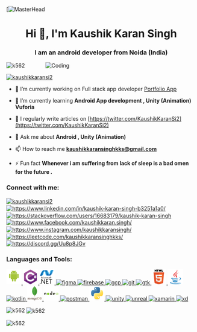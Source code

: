 [![MasterHead](https://cdn.dribbble.com/users/2475489/screenshots/10958341/media/1a42f156117294570ccd94f0b79a7395.gif)
<h1 align = "center"> Hi 👋, I'm Kaushik Karan Singh </h1>
<h3 align="center">I am an android developer from Noida (India)</h3>

<img align="right" alt="Coding" width="400" src="https://c.tenor.com/qJ5evVs-_uUAAAAC/coding.gif" >


<p align="left"> <img src="https://komarev.com/ghpvc/?username=k562&label=Profile%20views&color=0e75b6&style=flat" alt="k562" /> </p>

<p align="left"> <a href="https://twitter.com/kaushikkaransi2" target="blank"><img src="https://img.shields.io/twitter/follow/kaushikkaransi2?logo=twitter&style=for-the-badge" alt="kaushikkaransi2" /></a> </p>

- 🔭 I’m currently working on Full stack app developer [Portfolio App](Not_finished_yet)

- 🌱 I’m currently learning **Android App development , Unity (Animation) Vuforia**

- 📝 I regularly write articles on [https://twitter.com/KaushikKaranSi2](https://twitter.com/KaushikKaranSi2)

- 💬 Ask me about **Android , Unity (Animation)**

- 📫 How to reach me **kaushikkaransinghkks@gmail.com**

- ⚡ Fun fact **Whenever i am suffering from lack of sleep is a bad omen for the future .**

<h3 align="left">Connect with me:</h3>
<p align="left">
<a href="https://twitter.com/kaushikkaransi2" target="blank"><img align="center" src="https://raw.githubusercontent.com/rahuldkjain/github-profile-readme-generator/master/src/images/icons/Social/twitter.svg" alt="kaushikkaransi2" height="30" width="40" /></a>
<a href="https://linkedin.com/in/https://www.linkedin.com/in/kaushik-karan-singh-b3251a1a0/" target="blank"><img align="center" src="https://raw.githubusercontent.com/rahuldkjain/github-profile-readme-generator/master/src/images/icons/Social/linked-in-alt.svg" alt="https://www.linkedin.com/in/kaushik-karan-singh-b3251a1a0/" height="30" width="40" /></a>
<a href="https://stackoverflow.com/users/https://stackoverflow.com/users/16683179/kaushik-karan-singh" target="blank"><img align="center" src="https://raw.githubusercontent.com/rahuldkjain/github-profile-readme-generator/master/src/images/icons/Social/stack-overflow.svg" alt="https://stackoverflow.com/users/16683179/kaushik-karan-singh" height="30" width="40" /></a>
<a href="https://fb.com/https://www.facebook.com/kaushikkaran.singh/" target="blank"><img align="center" src="https://raw.githubusercontent.com/rahuldkjain/github-profile-readme-generator/master/src/images/icons/Social/facebook.svg" alt="https://www.facebook.com/kaushikkaran.singh/" height="30" width="40" /></a>
<a href="https://instagram.com/https://www.instagram.com/kaushikkaransingh/" target="blank"><img align="center" src="https://raw.githubusercontent.com/rahuldkjain/github-profile-readme-generator/master/src/images/icons/Social/instagram.svg" alt="https://www.instagram.com/kaushikkaransingh/" height="30" width="40" /></a>
<a href="https://www.leetcode.com/https://leetcode.com/kaushikkaransinghkks/" target="blank"><img align="center" src="https://raw.githubusercontent.com/rahuldkjain/github-profile-readme-generator/master/src/images/icons/Social/leet-code.svg" alt="https://leetcode.com/kaushikkaransinghkks/" height="30" width="40" /></a>
<a href="https://discord.gg/https://discord.gg/Uu8p8JGv" target="blank"><img align="center" src="https://raw.githubusercontent.com/rahuldkjain/github-profile-readme-generator/master/src/images/icons/Social/discord.svg" alt="https://discord.gg/Uu8p8JGv" height="30" width="40" /></a>
</p>

<h3 align="left">Languages and Tools:</h3>
<p align="left"> <a href="https://developer.android.com" target="_blank" rel="noreferrer"> <img src="https://raw.githubusercontent.com/devicons/devicon/master/icons/android/android-original-wordmark.svg" alt="android" width="40" height="40"/> </a> <a href="https://www.w3schools.com/cs/" target="_blank" rel="noreferrer"> <img src="https://raw.githubusercontent.com/devicons/devicon/master/icons/csharp/csharp-original.svg" alt="csharp" width="40" height="40"/> </a> <a href="https://dotnet.microsoft.com/" target="_blank" rel="noreferrer"> <img src="https://raw.githubusercontent.com/devicons/devicon/master/icons/dot-net/dot-net-original-wordmark.svg" alt="dotnet" width="40" height="40"/> </a> <a href="https://www.figma.com/" target="_blank" rel="noreferrer"> <img src="https://www.vectorlogo.zone/logos/figma/figma-icon.svg" alt="figma" width="40" height="40"/> </a> <a href="https://firebase.google.com/" target="_blank" rel="noreferrer"> <img src="https://www.vectorlogo.zone/logos/firebase/firebase-icon.svg" alt="firebase" width="40" height="40"/> </a> <a href="https://cloud.google.com" target="_blank" rel="noreferrer"> <img src="https://www.vectorlogo.zone/logos/google_cloud/google_cloud-icon.svg" alt="gcp" width="40" height="40"/> </a> <a href="https://git-scm.com/" target="_blank" rel="noreferrer"> <img src="https://www.vectorlogo.zone/logos/git-scm/git-scm-icon.svg" alt="git" width="40" height="40"/> </a> <a href="https://www.gtk.org/" target="_blank" rel="noreferrer"> <img src="https://upload.wikimedia.org/wikipedia/commons/7/71/GTK_logo.svg" alt="gtk" width="40" height="40"/> </a> <a href="https://www.w3.org/html/" target="_blank" rel="noreferrer"> <img src="https://raw.githubusercontent.com/devicons/devicon/master/icons/html5/html5-original-wordmark.svg" alt="html5" width="40" height="40"/> </a> <a href="https://www.java.com" target="_blank" rel="noreferrer"> <img src="https://raw.githubusercontent.com/devicons/devicon/master/icons/java/java-original.svg" alt="java" width="40" height="40"/> </a> <a href="https://kotlinlang.org" target="_blank" rel="noreferrer"> <img src="https://www.vectorlogo.zone/logos/kotlinlang/kotlinlang-icon.svg" alt="kotlin" width="40" height="40"/> </a> <a href="https://www.mongodb.com/" target="_blank" rel="noreferrer"> <img src="https://raw.githubusercontent.com/devicons/devicon/master/icons/mongodb/mongodb-original-wordmark.svg" alt="mongodb" width="40" height="40"/> </a> <a href="https://nodejs.org" target="_blank" rel="noreferrer"> <img src="https://raw.githubusercontent.com/devicons/devicon/master/icons/nodejs/nodejs-original-wordmark.svg" alt="nodejs" width="40" height="40"/> </a> <a href="https://postman.com" target="_blank" rel="noreferrer"> <img src="https://www.vectorlogo.zone/logos/getpostman/getpostman-icon.svg" alt="postman" width="40" height="40"/> </a> <a href="https://www.python.org" target="_blank" rel="noreferrer"> <img src="https://raw.githubusercontent.com/devicons/devicon/master/icons/python/python-original.svg" alt="python" width="40" height="40"/> </a> <a href="https://unity.com/" target="_blank" rel="noreferrer"> <img src="https://www.vectorlogo.zone/logos/unity3d/unity3d-icon.svg" alt="unity" width="40" height="40"/> </a> <a href="https://unrealengine.com/" target="_blank" rel="noreferrer"> <img src="https://raw.githubusercontent.com/kenangundogan/fontisto/036b7eca71aab1bef8e6a0518f7329f13ed62f6b/icons/svg/brand/unreal-engine.svg" alt="unreal" width="40" height="40"/> </a> <a href="https://dotnet.microsoft.com/apps/xamarin" target="_blank" rel="noreferrer"> <img src="https://raw.githubusercontent.com/detain/svg-logos/780f25886640cef088af994181646db2f6b1a3f8/svg/xamarin.svg" alt="xamarin" width="40" height="40"/> </a> <a href="https://www.adobe.com/products/xd.html" target="_blank" rel="noreferrer"> <img src="https://cdn.worldvectorlogo.com/logos/adobe-xd.svg" alt="xd" width="40" height="40"/> </a> </p>

<p><img align="left" src="https://github-readme-stats.vercel.app/api/top-langs?username=k562&show_icons=true&locale=en&layout=compact" alt="k562" /></p>

<p>&nbsp;<img align="center" src="https://github-readme-stats.vercel.app/api?username=k562&show_icons=true&locale=en" alt="k562" /></p>

<p><img align="center" src="https://github-readme-streak-stats.herokuapp.com/?user=k562&" alt="k562" /></p>
